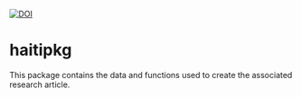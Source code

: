 [![DOI](https://zenodo.org/badge/379363233.svg)](https://zenodo.org/badge/latestdoi/379363233)

# haitipkg

This package contains the data and functions used to create the associated research article. 
